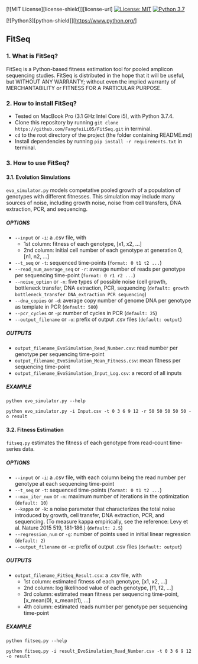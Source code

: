 [![MIT License][license-shield]][license-url]
[![License: MIT](https://img.shields.io/badge/License-MIT-yellow.svg)](https://opensource.org/licenses/MIT)
[![Python 3.7](https://img.shields.io/badge/python-3.7-green.svg?style=plastic)](https://www.python.org/)

[![Python3][python-shield]][https://www.python.org/]

## FitSeq

### 1. What is FitSeq?

FitSeq is a Python-based fitness estimation tool for pooled amplicon sequencing studies. FitSeq is distributed in the hope that it will be useful, but WITHOUT ANY WARRANTY; without even the implied warranty of MERCHANTABILITY or FITNESS FOR A PARTICULAR PURPOSE.


### 2. How to install FitSeq?
* Tested on MacBook Pro (3.1 GHz Intel Core i5), with Python 3.7.4.
* Clone this repository by running `git clone https://github.com/FangfeiLi05/FitSeq.git` in terminal.
* `cd` to the root directory of the project (the folder containing README.md)
* Install dependencies by running `pip install -r requirements.txt` in terminal.

### 3. How to use FitSeq?

#### 3.1. Evolution Simulations
`evo_simulator.py` models competative pooled growth of a population of genotypes with different fitnesses. This simulation may include many sources of noise, including growth noise, noise from cell transfers, DNA extraction, PCR, and sequencing.

##### OPTIONS
* `--input` or `-i`: a .csv file, with
  + 1st column: fitness of each genotype, [x1, x2, ...]
  + 2nd column: initial cell number of each genotype at generation 0, [n1, n2, ...]
* `--t_seq` or `-t`: sequenced time-points (`format: 0 t1 t2 ...`)
* `--read_num_average_seq` or `-r`: average number of reads per genotype per sequencing time-point (`format: 0 r1 r2 ...`)
* `--noise_option` or `-n`: five types of possible noise (cell growth, bottleneck transfer, DNA extraction, PCR, sequencing (`default: growth bottleneck_transfer DNA_extraction PCR sequencing`)
* `--dna_copies` or `-d`: average copy number of genome DNA per genotype as template in PCR (`default: 500`)
* `--pcr_cycles` or `-p`: number of cycles in PCR (`default: 25`) 
* `--output_filename` or `-o`: prefix of output .csv files (`default: output`)

##### OUTPUTS
* `output_filename_EvoSimulation_Read_Number.csv`: read number per genotype per sequencing time-point
* `output_filename_EvoSimulation_Mean_Fitness.csv`: mean fitness per sequencing time-point
* `output_filename_EvoSimulation_Input_Log.csv`: a record of all inputs

##### EXAMPLE
```
python evo_simulator.py --help

python evo_simulator.py -i Input.csv -t 0 3 6 9 12 -r 50 50 50 50 50 -o result
```      

#### 3.2. Fitness Estimation
`fitseq.py` estimates the fitness of each genotype from read-count time-series data.

##### OPTIONS
* `--input` or `-i`: a .csv file, with each column being the read number per genotype at each sequencing time-point
* `--t_seq` or `-t`: sequenced time-points (`format: 0 t1 t2 ...`)
* `--max_iter_num` or `-m`: maximum number of iterations in the optimization (`default: 10`)
* `--kappa` or `-k`: a noise parameter that characterizes the total noise introduced by growth, cell transfer, DNA extraction, PCR, and sequencing. (To measure kappa empirically, see the reference: Levy et al. Nature 2015 519, 181-186.) (`default: 2.5`)
* `--regression_num` or `-g`: number of points used in initial linear regression (`default: 2`)
* `--output_filename` or `-o`: prefix of output .csv files (`default: output`)

##### OUTPUTS
* `output_filename_FitSeq_Result.csv`: a .csv file, with
  + 1st column: estimated fitness of each genotype, [x1, x2, ...]
  + 2nd column: log likelihood value of each genotype, [f1, f2, ...]
  + 3rd column: estimated mean fitness per sequencing time-point, [x_mean(0), x_mean(t1), ...]
  + 4th column: estimated reads number per genotype per sequencing time-point

##### EXAMPLE
```
python fitseq.py --help

python fitseq.py -i result_EvoSimulation_Read_Number.csv -t 0 3 6 9 12 -o result
```  



